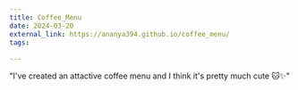 ```yaml
---
title: Coffee_Menu
date: 2024-03-20
external_link: https://ananya394.github.io/coffee_menu/
tags: 
  
---
```


"I've created an attactive coffee menu and I think it's pretty much cute 🐱✨"
